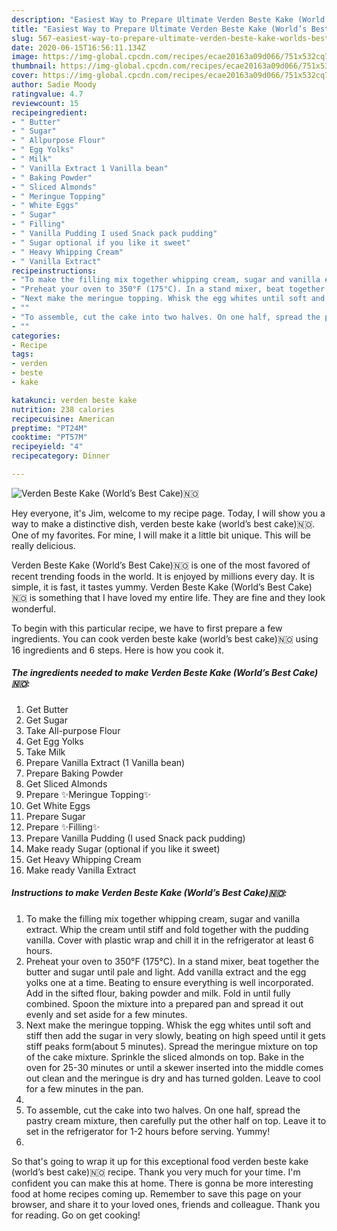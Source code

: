 ```yaml
---
description: "Easiest Way to Prepare Ultimate Verden Beste Kake (World’s Best Cake)🇳🇴"
title: "Easiest Way to Prepare Ultimate Verden Beste Kake (World’s Best Cake)🇳🇴"
slug: 567-easiest-way-to-prepare-ultimate-verden-beste-kake-worlds-best-cake
date: 2020-06-15T16:56:11.134Z
image: https://img-global.cpcdn.com/recipes/ecae20163a09d066/751x532cq70/verden-beste-kake-worlds-best-cake🇳🇴-recipe-main-photo.jpg
thumbnail: https://img-global.cpcdn.com/recipes/ecae20163a09d066/751x532cq70/verden-beste-kake-worlds-best-cake🇳🇴-recipe-main-photo.jpg
cover: https://img-global.cpcdn.com/recipes/ecae20163a09d066/751x532cq70/verden-beste-kake-worlds-best-cake🇳🇴-recipe-main-photo.jpg
author: Sadie Moody
ratingvalue: 4.7
reviewcount: 15
recipeingredient:
- " Butter"
- " Sugar"
- " Allpurpose Flour"
- " Egg Yolks"
- " Milk"
- " Vanilla Extract 1 Vanilla bean"
- " Baking Powder"
- " Sliced Almonds"
- " Meringue Topping"
- " White Eggs"
- " Sugar"
- " Filling"
- " Vanilla Pudding I used Snack pack pudding"
- " Sugar optional if you like it sweet"
- " Heavy Whipping Cream"
- " Vanilla Extract"
recipeinstructions:
- "To make the filling mix together whipping cream, sugar and vanilla extract. Whip the cream until stiff and fold together with the pudding vanilla. Cover with plastic wrap and chill it in the refrigerator at least 6 hours."
- "Preheat your oven to 350°F (175°C). In a stand mixer, beat together the butter and sugar until pale and light. Add vanilla extract and the egg yolks one at a time. Beating to ensure everything is well incorporated. Add in the sifted flour, baking powder and milk. Fold in until fully combined. Spoon the mixture into a prepared pan and spread it out evenly and set aside for a few minutes."
- "Next make the meringue topping. Whisk the egg whites until soft and stiff then add the sugar in very slowly, beating on high speed until it gets stiff peaks form(about 5 minutes). Spread the meringue mixture on top of the cake mixture. Sprinkle the sliced almonds on top. Bake in the oven for 25-30 minutes or until a skewer inserted into the middle comes out clean and the meringue is dry and has turned golden. Leave to cool for a few minutes in the pan."
- ""
- "To assemble, cut the cake into two halves. On one half, spread the pastry cream mixture, then carefully put the other half on top. Leave it to set in the refrigerator for 1-2 hours before serving. Yummy!"
- ""
categories:
- Recipe
tags:
- verden
- beste
- kake

katakunci: verden beste kake 
nutrition: 238 calories
recipecuisine: American
preptime: "PT24M"
cooktime: "PT57M"
recipeyield: "4"
recipecategory: Dinner

---
```



![Verden Beste Kake (World’s Best Cake)🇳🇴](https://img-global.cpcdn.com/recipes/ecae20163a09d066/751x532cq70/verden-beste-kake-worlds-best-cake🇳🇴-recipe-main-photo.jpg)

Hey everyone, it's Jim, welcome to my recipe page. Today, I will show you a way to make a distinctive dish, verden beste kake (world’s best cake)🇳🇴. One of my favorites. For mine, I will make it a little bit unique. This will be really delicious.



Verden Beste Kake (World’s Best Cake)🇳🇴 is one of the most favored of recent trending foods in the world. It is enjoyed by millions every day. It is simple, it is fast, it tastes yummy. Verden Beste Kake (World’s Best Cake)🇳🇴 is something that I have loved my entire life. They are fine and they look wonderful.


To begin with this particular recipe, we have to first prepare a few ingredients. You can cook verden beste kake (world’s best cake)🇳🇴 using 16 ingredients and 6 steps. Here is how you cook it.

<!--inarticleads1-->

##### The ingredients needed to make Verden Beste Kake (World’s Best Cake)🇳🇴:

1. Get  Butter
1. Get  Sugar
1. Take  All-purpose Flour
1. Get  Egg Yolks
1. Take  Milk
1. Prepare  Vanilla Extract (1 Vanilla bean)
1. Prepare  Baking Powder
1. Get  Sliced Almonds
1. Prepare  ✨Meringue Topping✨
1. Get  White Eggs
1. Prepare  Sugar
1. Prepare  ✨Filling✨
1. Prepare  Vanilla Pudding (I used Snack pack pudding)
1. Make ready  Sugar (optional if you like it sweet)
1. Get  Heavy Whipping Cream
1. Make ready  Vanilla Extract




<!--inarticleads2-->

##### Instructions to make Verden Beste Kake (World’s Best Cake)🇳🇴:

1. To make the filling mix together whipping cream, sugar and vanilla extract. Whip the cream until stiff and fold together with the pudding vanilla. Cover with plastic wrap and chill it in the refrigerator at least 6 hours.
1. Preheat your oven to 350°F (175°C). In a stand mixer, beat together the butter and sugar until pale and light. Add vanilla extract and the egg yolks one at a time. Beating to ensure everything is well incorporated. Add in the sifted flour, baking powder and milk. Fold in until fully combined. Spoon the mixture into a prepared pan and spread it out evenly and set aside for a few minutes.
1. Next make the meringue topping. Whisk the egg whites until soft and stiff then add the sugar in very slowly, beating on high speed until it gets stiff peaks form(about 5 minutes). Spread the meringue mixture on top of the cake mixture. Sprinkle the sliced almonds on top. Bake in the oven for 25-30 minutes or until a skewer inserted into the middle comes out clean and the meringue is dry and has turned golden. Leave to cool for a few minutes in the pan.
1. 
1. To assemble, cut the cake into two halves. On one half, spread the pastry cream mixture, then carefully put the other half on top. Leave it to set in the refrigerator for 1-2 hours before serving. Yummy!
1. 




So that's going to wrap it up for this exceptional food verden beste kake (world’s best cake)🇳🇴 recipe. Thank you very much for your time. I'm confident you can make this at home. There is gonna be more interesting food at home recipes coming up. Remember to save this page on your browser, and share it to your loved ones, friends and colleague. Thank you for reading. Go on get cooking!
